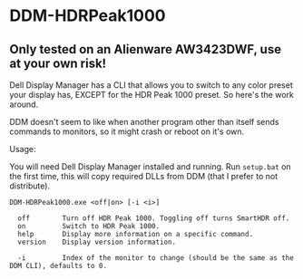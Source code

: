 # DDM-HDRPeak1000
## Only tested on an Alienware AW3423DWF, use at your own risk!

Dell Display Manager has a CLI that allows you to switch to any color preset your display has, EXCEPT for the HDR Peak 1000 preset. So here's the work around.

DDM doesn't seem to like when another program other than itself sends commands to monitors, so it might crash or reboot on it's own.

Usage:


You will need Dell Display Manager installed and running. Run `setup.bat` on the first time, this will copy required DLLs from DDM (that I prefer to not distribute).
```
DDM-HDRPeak1000.exe <off|on> [-i <i>]

  off        Turn off HDR Peak 1000. Toggling off turns SmartHDR off.
  on         Switch to HDR Peak 1000.
  help       Display more information on a specific command.
  version    Display version information.

  -i         Index of the monitor to change (should be the same as the DDM CLI), defaults to 0.
```